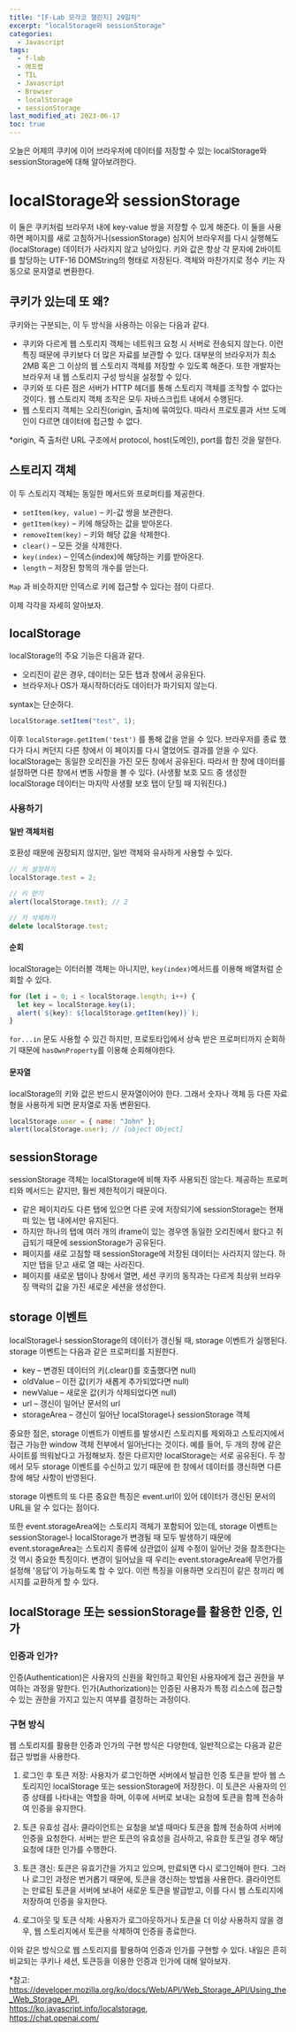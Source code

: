 ```yaml
---
title: "[F-Lab 모각코 챌린지] 29일차"
excerpt: "localStorage와 sessionStorage"
categories:
  - Javascript
tags:
  - f-lab
  - 에프랩
  - TIL
  - Javascript
  - Browser
  - localStorage
  - sessionStorage
last_modified_at: 2023-06-17
toc: true
---
```


오늘은 어제의 쿠키에 이어 브라우저에 데이터를 저장할 수 있는 localStorage와 sessionStorage에 대해 알아보려한다.

# localStorage와 sessionStorage

이 둘은 쿠키처럼 브라우저 내에 key-value 쌍을 저장할 수 있게 해준다. 이 둘을 사용하면 페이지를 새로 고침하거나(sessionStorage) 심지어 브라우저를 다시 실행해도(localStorage) 데이터가 사라지지 않고 남아있다. 키와 값은 항상 각 문자에 2바이트를 할당하는 UTF-16 DOMString의 형태로 저장된다. 객체와 마찬가지로 정수 키는 자동으로 문자열로 변환한다.

## 쿠키가 있는데 또 왜?

쿠키와는 구분되는, 이 두 방식을 사용하는 이유는 다음과 같다.

- 쿠키와 다르게 웹 스토리지 객체는 네트워크 요청 시 서버로 전송되지 않는다. 이런 특징 때문에 쿠키보다 더 많은 자료를 보관할 수 있다. 대부분의 브라우저가 최소 2MB 혹은 그 이상의 웹 스토리지 객체를 저장할 수 있도록 해준다. 또한 개발자는 브라우저 내 웹 스토리지 구성 방식을 설정할 수 있다.
- 쿠키와 또 다른 점은 서버가 HTTP 헤더를 통해 스토리지 객체를 조작할 수 없다는 것이다. 웹 스토리지 객체 조작은 모두 자바스크립트 내에서 수행된다.
- 웹 스토리지 객체는 오리진(origin, 출처)에 묶여있다. 따라서 프로토콜과 서브 도메인이 다르면 데이터에 접근할 수 없다.

\*origin, 즉 출처란 URL 구조에서 protocol, host(도메인), port를 합친 것을 말한다.

## 스토리지 객체

이 두 스토리지 객체는 동일한 메서드와 프로퍼티를 제공한다.

- `setItem(key, value)` – 키-값 쌍을 보관한다.
- `getItem(key)` – 키에 해당하는 값을 받아온다.
- `removeItem(key)` – 키와 해당 값을 삭제한다.
- `clear()` – 모든 것을 삭제한다.
- `key(index)` – 인덱스(index)에 해당하는 키를 받아온다.
- `length` – 저장된 항목의 개수를 얻는다.

`Map` 과 비슷하지만 인덱스로 키에 접근할 수 있다는 점이 다르다.

이제 각각을 자세히 알아보자.

## localStorage

localStorage의 주요 기능은 다음과 같다.

- 오리진이 같은 경우, 데이터는 모든 탭과 창에서 공유된다.
- 브라우저나 OS가 재시작하더라도 데이터가 파기되지 않는다.

syntax는 단순하다.

```javascript
localStorage.setItem("test", 1);
```

이후 `localStorage.getItem('test')` 를 통해 값을 얻을 수 있다. 브라우저를 종료 했다가 다시 켜던지 다른 창에서 이 페이지를 다시 열었어도 결과를 얻을 수 있다. localStorage는 동일한 오리진을 가진 모든 창에서 공유된다. 따라서 한 창에 데이터를 설정하면 다른 창에서 변동 사항을 볼 수 있다. (사생활 보호 모드 중 생성한 localStorage 데이터는 마지막 사생활 보호 탭이 닫힐 때 지워진다.)

### 사용하기

#### 일반 객체처럼

호환성 때문에 권장되지 않지만, 일반 객체와 유사하게 사용할 수 있다.

```javascript
// 키 설정하기
localStorage.test = 2;

// 키 얻기
alert(localStorage.test); // 2

// 키 삭제하기
delete localStorage.test;
```

#### 순회

localStorage는 이터러블 객체는 아니지만, `key(index)`메서드를 이용해 배열처럼 순회할 수 있다.

```javascript
for (let i = 0; i < localStorage.length; i++) {
  let key = localStorage.key(i);
  alert(`${key}: ${localStorage.getItem(key)}`);
}
```

`for...in` 문도 사용할 수 있긴 하지만, 프로토타입에서 상속 받은 프로퍼티까지 순회하기 때문에 `hasOwnProperty`를 이용해 순회해야한다.

#### 문자열

localStorage의 키와 값은 반드시 문자열이어야 한다. 그래서 숫자나 객체 등 다른 자료형을 사용하게 되면 문자열로 자동 변환된다.

```javascript
localStorage.user = { name: "John" };
alert(localStorage.user); // [object Object]
```

## sessionStorage

sessionStorage 객체는 localStorage에 비해 자주 사용되진 않는다. 제공하는 프로퍼티와 메서드는 같지만, 훨씬 제한적이기 때문이다.

- 같은 페이지라도 다른 탭에 있으면 다른 곳에 저장되기에 sessionStorage는 현재 떠 있는 탭 내에서만 유지된다.
- 하지만 하나의 탭에 여러 개의 iframe이 있는 경우엔 동일한 오리진에서 왔다고 취급되기 때문에 sessionStorage가 공유된다.
- 페이지를 새로 고침할 때 sessionStorage에 저장된 데이터는 사라지지 않는다. 하지만 탭을 닫고 새로 열 때는 사라진다.
- 페이지를 새로운 탭이나 창에서 열면, 세션 쿠키의 동작과는 다르게 최상위 브라우징 맥락의 값을 가진 새로운 세션을 생성한다.

## storage 이벤트

localStorage나 sessionStorage의 데이터가 갱신될 때, storage 이벤트가 실행된다. storage 이벤트는 다음과 같은 프로퍼티를 지원한다.

- key – 변경된 데이터의 키(.clear()를 호출했다면 null)
- oldValue – 이전 값(키가 새롭게 추가되었다면 null)
- newValue – 새로운 값(키가 삭제되었다면 null)
- url – 갱신이 일어난 문서의 url
- storageArea – 갱신이 일어난 localStorage나 sessionStorage 객체

중요한 점은, storage 이벤트가 이벤트를 발생시킨 스토리지를 제외하고 스토리지에서 접근 가능한 window 객체 전부에서 일어난다는 것이다. 예를 들어, 두 개의 창에 같은 사이트를 띄워놨다고 가정해보자. 창은 다르지만 localStorage는 서로 공유된다. 두 창에서 모두 storage 이벤트를 수신하고 있기 때문에 한 창에서 데이터를 갱신하면 다른 창에 해당 사항이 반영된다.

storage 이벤트의 또 다른 중요한 특징은 event.url이 있어 데이터가 갱신된 문서의 URL을 알 수 있다는 점이다.

또한 event.storageArea에는 스토리지 객체가 포함되어 있는데, storage 이벤트는 sessionStorage나 localStorage가 변경될 때 모두 발생하기 때문에 event.storageArea는 스토리지 종류에 상관없이 실제 수정이 일어난 것을 참조한다는 것 역시 중요한 특징이다. 변경이 일어났을 때 우리는 event.storageArea에 무언가를 설정해 '응답’이 가능하도록 할 수 있다. 이런 특징을 이용하면 오리진이 같은 창끼리 메시지를 교환하게 할 수 있다.

## localStorage 또는 sessionStorage를 활용한 인증, 인가

### 인증과 인가?

인증(Authentication)은 사용자의 신원을 확인하고 확인된 사용자에게 접근 권한을 부여하는 과정을 말한다. 인가(Authorization)는 인증된 사용자가 특정 리소스에 접근할 수 있는 권한을 가지고 있는지 여부를 결정하는 과정이다.

### 구현 방식

웹 스토리지를 활용한 인증과 인가의 구현 방식은 다양한데, 일반적으로는 다음과 같은 접근 방법을 사용한다.

1. 로그인 후 토큰 저장: 사용자가 로그인하면 서버에서 발급한 인증 토큰을 받아 웹 스토리지인 localStorage 또는 sessionStorage에 저장한다. 이 토큰은 사용자의 인증 상태를 나타내는 역할을 하며, 이후에 서버로 보내는 요청에 토큰을 함께 전송하여 인증을 유지한다.

2. 토큰 유효성 검사: 클라이언트는 요청을 보낼 때마다 토큰을 함께 전송하여 서버에 인증을 요청한다. 서버는 받은 토큰의 유효성을 검사하고, 유효한 토큰일 경우 해당 요청에 대한 인가를 수행한다.

3. 토큰 갱신: 토큰은 유효기간을 가지고 있으며, 만료되면 다시 로그인해야 한다. 그러나 로그인 과정은 번거롭기 때문에, 토큰을 갱신하는 방법을 사용한다. 클라이언트는 만료된 토큰을 서버에 보내어 새로운 토큰을 발급받고, 이를 다시 웹 스토리지에 저장하여 인증을 유지한다.

4. 로그아웃 및 토큰 삭제: 사용자가 로그아웃하거나 토큰을 더 이상 사용하지 않을 경우, 웹 스토리지에서 토큰을 삭제하여 인증을 종료한다.

이와 같은 방식으로 웹 스토리지를 활용하여 인증과 인가를 구현할 수 있다. 내일은 흔히 비교되는 쿠키나 세션, 토큰등을 이용한 인증과 인가에 대해 알아보자.

\*참고: <https://developer.mozilla.org/ko/docs/Web/API/Web_Storage_API/Using_the_Web_Storage_API>,  
<https://ko.javascript.info/localstorage>,  
<https://chat.openai.com/>
